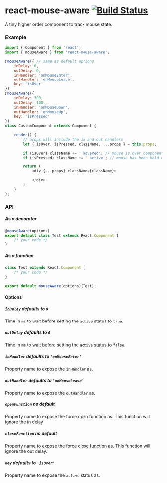 # react-mouse-aware [![Build Status](https://travis-ci.org/azuqua/react-mouse-aware.svg?branch=master)](https://travis-ci.org/azuqua/react-mouse-aware)

A tiny higher order component to track mouse state.

### Example
```js
import { Component } from 'react';
import { mouseAware } from 'react-mouse-aware';

@mouseAware({ // same as default options
    inDelay: 0,
    outDelay: 0,
    inHandler: 'onMouseEnter',
    outHandler: 'onMouseLeave',
    key: 'isOver'
})
@mouseAware({
    inDelay: 300,
    outDelay: 100,
    inHandler: 'onMouseDown',
    outHandler: 'onMouseUp',
    key: 'isPressed'
})
class CustomComponent extends Component {

    render() {
        // props will include the in and out handlers
        let { isOver, isPressed, className, ...props } = this.props;

        if (isOver) className += ' hovered'; // mouse is over component
        if (isPressed) className += ' active'; // mouse has been held down for 300ms or was just released

        return (
            <div {...props} className={className}>

            </div>
        )
    }
};
```

### API

##### As a decorator
```js
@mouseAware(options)
export default class Test extends React.Component {
    /* your code */
}
```

##### As a function

```js
class Test extends React.Component {
    /* your code */
}

export default mouseAware(options)(Test);
```
#### Options

##### `inDelay` defaults to `0`
Time in `ms` to wait before setting the `active` status to `true`.

##### `outDelay` defaults to `0`
Time in `ms` to wait before setting the `active` status to `false`.

##### `inHandler` defaults to `'onMouseEnter'`
Property name to expose the `inHandler` as.

##### `outHandler` defaults to `'onMouseLeave'`
Property name to expose the `outHandler` as.

##### `openFunction` no default
Property name to expose the force open function as.
This function will ignore the in delay

##### `closeFunction` no default
Property name to expose the force close function as.
This function will ignore the out delay.

##### `key` defaults to `'isOver'`
Property name to expose the `active` status as.
